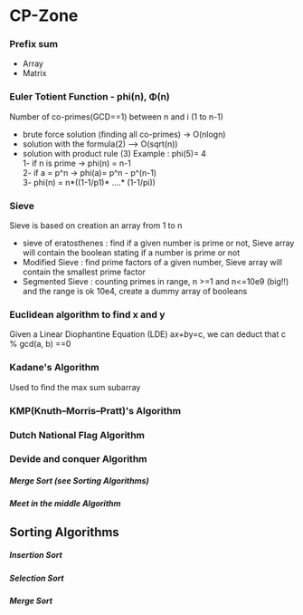 # CP-Zone

### Prefix sum
  - Array
  - Matrix
### Euler Totient Function - phi(n), Φ(n)
  Number of co-primes(GCD==1) between n and i (1 to n-1)
  - brute force solution (finding all co-primes) -> O(nlogn)  
  - solution with the formula(2) --> O(sqrt(n)) 
  - solution with product rule (3)
  Example : phi(5)= 4  
  1- if n is prime -> phi(n) = n-1  
  2- if a = p^n -> phi(a)= p^n - p^(n-1)  
  3- phi(n) = n*((1-1/p1)* ....* (1-1/pi))  

### Sieve
Sieve is based on creation an array from 1 to n
  - sieve of eratosthenes : find if a given number is prime or not, Sieve array will contain the boolean stating if a number is prime or not  
  - Modified Sieve : find prime factors of a given number, Sieve array will contain the smallest prime factor
  - Segmented Sieve : counting primes in range, n >=1 and n<=10e9 (big!!) and the range is ok 10e4, create a dummy array of booleans

### Euclidean algorithm to find x and y
Given a Linear Diophantine Equation (LDE) a*x+b*y=c, we can deduct that c % gcd(a, b) ==0

### Kadane's Algorithm
Used to find the max sum subarray

### KMP(Knuth–Morris–Pratt)'s  Algorithm

### Dutch National Flag Algorithm 

### Devide and conquer Algorithm

##### Merge Sort (see Sorting Algorithms)
##### Meet in the middle Algorithm

## Sorting Algorithms

##### Insertion Sort

##### Selection Sort

##### Merge Sort
